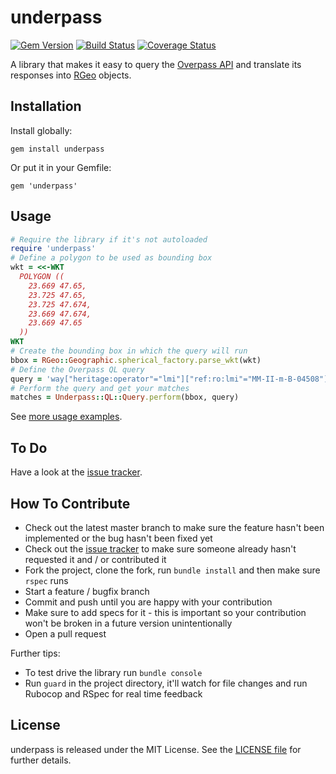 # underpass

[![Gem Version](https://badge.fury.io/rb/underpass.svg)](https://badge.fury.io/rb/underpass)
[![Build Status](https://www.travis-ci.org/haiafara/underpass.svg?branch=master)](https://www.travis-ci.org/haiafara/underpass)
[![Coverage Status](https://coveralls.io/repos/github/haiafara/underpass/badge.svg?branch=master)](https://coveralls.io/github/haiafara/underpass?branch=master)

A library that makes it easy to query the [Overpass API](https://wiki.openstreetmap.org/wiki/Overpass_API) and translate its responses into [RGeo](https://github.com/rgeo/rgeo) objects.

## Installation

Install globally:

    gem install underpass

Or put it in your Gemfile:

    gem 'underpass'

## Usage

```ruby
# Require the library if it's not autoloaded
require 'underpass'
# Define a polygon to be used as bounding box
wkt = <<-WKT
  POLYGON ((
    23.669 47.65,
    23.725 47.65,
    23.725 47.674,
    23.669 47.674,
    23.669 47.65
  ))
WKT
# Create the bounding box in which the query will run
bbox = RGeo::Geographic.spherical_factory.parse_wkt(wkt)
# Define the Overpass QL query
query = 'way["heritage:operator"="lmi"]["ref:ro:lmi"="MM-II-m-B-04508"];'
# Perform the query and get your matches
matches = Underpass::QL::Query.perform(bbox, query)
```

See [more usage examples](usage-examples.md).

## To Do

Have a look at the [issue tracker](https://github.com/haiafara/underpass/issues).

## How To Contribute

* Check out the latest master branch to make sure the feature hasn't been implemented or the bug hasn't been fixed yet
* Check out the [issue tracker](https://github.com/haiafara/underpass/issues) to make sure someone already hasn't requested it and / or contributed it
* Fork the project, clone the fork, run `bundle install` and then make sure `rspec` runs
* Start a feature / bugfix branch
* Commit and push until you are happy with your contribution
* Make sure to add specs for it - this is important so your contribution won't be broken in a future version unintentionally
* Open a pull request

Further tips:

* To test drive the library run `bundle console`
* Run `guard` in the project directory, it'll watch for file changes and run Rubocop and RSpec for real time feedback

## License

underpass is released under the MIT License. See the [LICENSE file](LICENSE) for further details.
